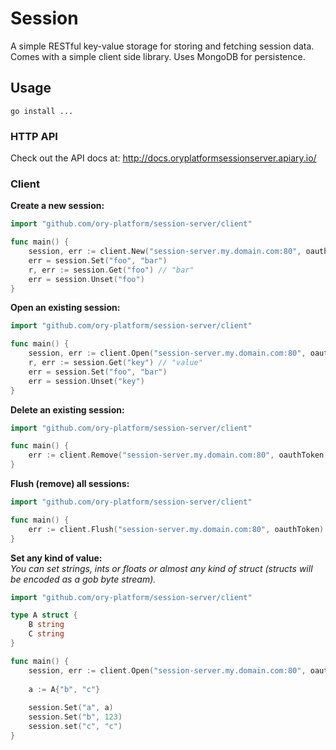 # Session

A simple RESTful key-value storage for storing and fetching session data. Comes with a simple client side library. Uses MongoDB for persistence.

## Usage

```
go install ...
```

### HTTP API

Check out the API docs at: http://docs.oryplatformsessionserver.apiary.io/

### Client

**Create a new session:**  
```go
import "github.com/ory-platform/session-server/client"

func main() {
    session, err := client.New("session-server.my.domain.com:80", oauthToken)
    err = session.Set("foo", "bar")
    r, err := session.Get("foo") // "bar"
    err = session.Unset("foo")
}
```

**Open an existing session:**  
```go
import "github.com/ory-platform/session-server/client"

func main() {
    session, err := client.Open("session-server.my.domain.com:80", oauthToken, sessionToken)
    r, err := session.Get("key") // "value"
    err = session.Set("foo", "bar")
    err = session.Unset("key")
}
```

**Delete an existing session:**  
```go
import "github.com/ory-platform/session-server/client"

func main() {
    err := client.Remove("session-server.my.domain.com:80", oauthToken, sessionToken)
}
```

**Flush (remove) all sessions:**  
```go
import "github.com/ory-platform/session-server/client"

func main() {
    err := client.Flush("session-server.my.domain.com:80", oauthToken)
}
```

**Set any kind of value:**  
*You can set strings, ints or floats or almost any kind of struct (structs will be encoded as a gob byte stream).*  
```go
import "github.com/ory-platform/session-server/client"

type A struct {
    B string
    C string
}

func main() {
    session, err := client.Open("session-server.my.domain.com:80", oauthToken, sessionToken)
    
    a := A{"b", "c"}
    
    session.Set("a", a)
    session.Set("b", 123)
    session.set("c", "c")
}
```
